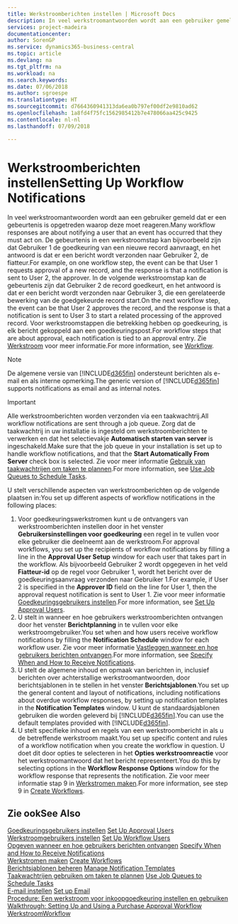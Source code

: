 ```yaml
---
title: Werkstroomberichten instellen | Microsoft Docs
description: In veel werkstroomantwoorden wordt aan een gebruiker gemeld dat er een gebeurtenis is opgetreden waarop deze moet reageren. De gebeurtenis in een werkstroomstap kan bijvoorbeeld zijn dat Gebruiker 1 de goedkeuring van een nieuwe record aanvraagt, en het antwoord is dat er een bericht wordt verzonden naar Gebruiker 2, de fiatteur. In de volgende werkstroomstap kan de gebeurtenis zijn dat Gebruiker 2 de record goedkeurt, en het antwoord is dat er een bericht wordt verzonden naar Gebruiker 3, die een gerelateerde bewerking van de goedgekeurde record start. Voor werkstroomstappen die betrekking hebben op goedkeuring, is elk bericht gekoppeld aan een goedkeuringspost.
services: project-madeira
documentationcenter: 
author: SorenGP
ms.service: dynamics365-business-central
ms.topic: article
ms.devlang: na
ms.tgt_pltfrm: na
ms.workload: na
ms.search.keywords: 
ms.date: 07/06/2018
ms.author: sgroespe
ms.translationtype: HT
ms.sourcegitcommit: d7664360941313da6ea0b797ef00df2e9810ad62
ms.openlocfilehash: 1a8fd4f75fc1562985412b7e478066aa425c9425
ms.contentlocale: nl-nl
ms.lasthandoff: 07/09/2018

---
```

# <a name="setting-up-workflow-notifications"></a><span data-ttu-id="cf1e8-106">Werkstroomberichten instellen</span><span class="sxs-lookup"><span data-stu-id="cf1e8-106">Setting Up Workflow Notifications</span></span>
<span data-ttu-id="cf1e8-107">In veel werkstroomantwoorden wordt aan een gebruiker gemeld dat er een gebeurtenis is opgetreden waarop deze moet reageren.</span><span class="sxs-lookup"><span data-stu-id="cf1e8-107">Many workflow responses are about notifying a user that an event has occurred that they must act on.</span></span> <span data-ttu-id="cf1e8-108">De gebeurtenis in een werkstroomstap kan bijvoorbeeld zijn dat Gebruiker 1 de goedkeuring van een nieuwe record aanvraagt, en het antwoord is dat er een bericht wordt verzonden naar Gebruiker 2, de fiatteur.</span><span class="sxs-lookup"><span data-stu-id="cf1e8-108">For example, on one workflow step, the event can be that User 1 requests approval of a new record, and the response is that a notification is sent to User 2, the approver.</span></span> <span data-ttu-id="cf1e8-109">In de volgende werkstroomstap kan de gebeurtenis zijn dat Gebruiker 2 de record goedkeurt, en het antwoord is dat er een bericht wordt verzonden naar Gebruiker 3, die een gerelateerde bewerking van de goedgekeurde record start.</span><span class="sxs-lookup"><span data-stu-id="cf1e8-109">On the next workflow step, the event can be that User 2 approves the record, and the response is that a notification is sent to User 3 to start a related processing of the approved record.</span></span> <span data-ttu-id="cf1e8-110">Voor werkstroomstappen die betrekking hebben op goedkeuring, is elk bericht gekoppeld aan een goedkeuringspost.</span><span class="sxs-lookup"><span data-stu-id="cf1e8-110">For workflow steps that are about approval, each notification is tied to an approval entry.</span></span> <span data-ttu-id="cf1e8-111">Zie [Werkstroom](across-workflow.md) voor meer informatie.</span><span class="sxs-lookup"><span data-stu-id="cf1e8-111">For more information, see [Workflow](across-workflow.md).</span></span>  

> [!NOTE]  
>  <span data-ttu-id="cf1e8-112">De algemene versie van [!INCLUDE[d365fin](includes/d365fin_md.md)] ondersteunt berichten als e-mail en als interne opmerking.</span><span class="sxs-lookup"><span data-stu-id="cf1e8-112">The generic version of [!INCLUDE[d365fin](includes/d365fin_md.md)] supports notifications as email and as internal notes.</span></span>  

> [!IMPORTANT]  
>  <span data-ttu-id="cf1e8-113">Alle werkstroomberichten worden verzonden via een taakwachtrij.</span><span class="sxs-lookup"><span data-stu-id="cf1e8-113">All workflow notifications are sent through a job queue.</span></span> <span data-ttu-id="cf1e8-114">Zorg dat de taakwachtrij in uw installatie is ingesteld om werkstroomberichten te verwerken en dat het selectievakje **Automatisch starten van server** is ingeschakeld.</span><span class="sxs-lookup"><span data-stu-id="cf1e8-114">Make sure that the job queue in your installation is set up to handle workflow notifications, and that the **Start Automatically From Server** check box is selected.</span></span> <span data-ttu-id="cf1e8-115">Zie voor meer informatie [Gebruik van taakwachtrijen om taken te plannen](admin-job-queues-schedule-tasks.md).</span><span class="sxs-lookup"><span data-stu-id="cf1e8-115">For more information, see [Use Job Queues to Schedule Tasks](admin-job-queues-schedule-tasks.md).</span></span>

<span data-ttu-id="cf1e8-116">U stelt verschillende aspecten van werkstroomberichten op de volgende plaatsen in:</span><span class="sxs-lookup"><span data-stu-id="cf1e8-116">You set up different aspects of workflow notifications in the following places:</span></span>  

1.  <span data-ttu-id="cf1e8-117">Voor goedkeuringswerkstromen kunt u de ontvangers van werkstroomberichten instellen door in het venster **Gebruikersinstellingen voor goedkeuring** een regel in te vullen voor elke gebruiker die deelneemt aan de werkstroom.</span><span class="sxs-lookup"><span data-stu-id="cf1e8-117">For approval workflows, you set up the recipients of workflow notifications by filling a line in the **Approval User Setup** window for each user that takes part in the workflow.</span></span> <span data-ttu-id="cf1e8-118">Als bijvoorbeeld Gebruiker 2 wordt opgegeven in het veld **Fiatteur-id** op de regel voor Gebruiker 1, wordt het bericht over de goedkeuringsaanvraag verzonden naar Gebruiker 1.</span><span class="sxs-lookup"><span data-stu-id="cf1e8-118">For example, if User 2 is specified in the **Approver ID** field on the line for User 1, then the approval request notification is sent to User 1.</span></span> <span data-ttu-id="cf1e8-119">Zie voor meer informatie [Goedkeuringsgebruikers instellen](across-how-to-set-up-approval-users.md).</span><span class="sxs-lookup"><span data-stu-id="cf1e8-119">For more information, see [Set Up Approval Users](across-how-to-set-up-approval-users.md).</span></span>  
2.  <span data-ttu-id="cf1e8-120">U stelt in wanneer en hoe gebruikers werkstroomberichten ontvangen door het venster **Berichtplanning** in te vullen voor elke werkstroomgebruiker.</span><span class="sxs-lookup"><span data-stu-id="cf1e8-120">You set when and how users receive workflow notifications by filling the **Notification Schedule** window for each workflow user.</span></span> <span data-ttu-id="cf1e8-121">Zie voor meer informatie [Vastleggen wanneer en hoe gebruikers berichten ontvangen](across-how-to-specify-when-and-how-to-receive-notifications.md).</span><span class="sxs-lookup"><span data-stu-id="cf1e8-121">For more information, see [Specify When and How to Receive Notifications](across-how-to-specify-when-and-how-to-receive-notifications.md).</span></span>  
3.  <span data-ttu-id="cf1e8-122">U stelt de algemene inhoud en opmaak van berichten in, inclusief berichten over achterstallige werkstroomantwoorden, door berichtsjablonen in te stellen in het venster **Berichtsjablonen**.</span><span class="sxs-lookup"><span data-stu-id="cf1e8-122">You set up the general content and layout of notifications, including notifications about overdue workflow responses, by setting up notification templates in the **Notification Templates** window.</span></span> <span data-ttu-id="cf1e8-123">U kunt de standaardsjablonen gebruiken die worden geleverd bij [!INCLUDE[d365fin](includes/d365fin_md.md)].</span><span class="sxs-lookup"><span data-stu-id="cf1e8-123">You can use the default templates provided with [!INCLUDE[d365fin](includes/d365fin_md.md)].</span></span>  
4.  <span data-ttu-id="cf1e8-124">U stelt specifieke inhoud en regels van een werkstroombericht in als u de betreffende werkstroom maakt.</span><span class="sxs-lookup"><span data-stu-id="cf1e8-124">You set up specific content and rules of a workflow notification when you create the workflow in question.</span></span> <span data-ttu-id="cf1e8-125">U doet dit door opties te selecteren in het **Opties werkstroomreactie** voor het werkstroomantwoord dat het bericht representeert.</span><span class="sxs-lookup"><span data-stu-id="cf1e8-125">You do this by selecting options in the **Workflow Response Options** window for the workflow response that represents the notification.</span></span> <span data-ttu-id="cf1e8-126">Zie voor meer informatie stap 9 in [Werkstromen maken](across-how-to-create-workflows.md).</span><span class="sxs-lookup"><span data-stu-id="cf1e8-126">For more information, see step 9 in [Create Workflows](across-how-to-create-workflows.md).</span></span>  

## <a name="see-also"></a><span data-ttu-id="cf1e8-127">Zie ook</span><span class="sxs-lookup"><span data-stu-id="cf1e8-127">See Also</span></span>  
 <span data-ttu-id="cf1e8-128">[Goedkeuringsgebruikers instellen](across-how-to-set-up-approval-users.md) </span><span class="sxs-lookup"><span data-stu-id="cf1e8-128">[Set Up Approval Users](across-how-to-set-up-approval-users.md) </span></span>  
 <span data-ttu-id="cf1e8-129">[Werkstroomgebruikers instellen](across-how-to-set-up-workflow-users.md) </span><span class="sxs-lookup"><span data-stu-id="cf1e8-129">[Set Up Workflow Users](across-how-to-set-up-workflow-users.md) </span></span>  
 <span data-ttu-id="cf1e8-130">[Opgeven wanneer en hoe gebruikers berichten ontvangen](across-how-to-specify-when-and-how-to-receive-notifications.md) </span><span class="sxs-lookup"><span data-stu-id="cf1e8-130">[Specify When and How to Receive Notifications](across-how-to-specify-when-and-how-to-receive-notifications.md) </span></span>  
 <span data-ttu-id="cf1e8-131">[Werkstromen maken](across-how-to-create-workflows.md) </span><span class="sxs-lookup"><span data-stu-id="cf1e8-131">[Create Workflows](across-how-to-create-workflows.md) </span></span>  
 <span data-ttu-id="cf1e8-132">[Berichtsjablonen beheren](across-how-to-manage-notification-templates.md) </span><span class="sxs-lookup"><span data-stu-id="cf1e8-132">[Manage Notification Templates](across-how-to-manage-notification-templates.md) </span></span>  
 <span data-ttu-id="cf1e8-133">[Taakwachtrijen gebruiken om taken te plannen](admin-job-queues-schedule-tasks.md) </span><span class="sxs-lookup"><span data-stu-id="cf1e8-133">[Use Job Queues to Schedule Tasks](admin-job-queues-schedule-tasks.md) </span></span>  
 <span data-ttu-id="cf1e8-134">[E-mail instellen](admin-how-setup-email.md) </span><span class="sxs-lookup"><span data-stu-id="cf1e8-134">[Set up Email](admin-how-setup-email.md) </span></span>  
 <span data-ttu-id="cf1e8-135">[Procedure: Een werkstroom voor inkoopgoedkeuring instellen en gebruiken](walkthrough-setting-up-and-using-a-purchase-approval-workflow.md) </span><span class="sxs-lookup"><span data-stu-id="cf1e8-135">[Walkthrough: Setting Up and Using a Purchase Approval Workflow](walkthrough-setting-up-and-using-a-purchase-approval-workflow.md) </span></span>  
 [<span data-ttu-id="cf1e8-136">Werkstroom</span><span class="sxs-lookup"><span data-stu-id="cf1e8-136">Workflow</span></span>](across-workflow.md)   

